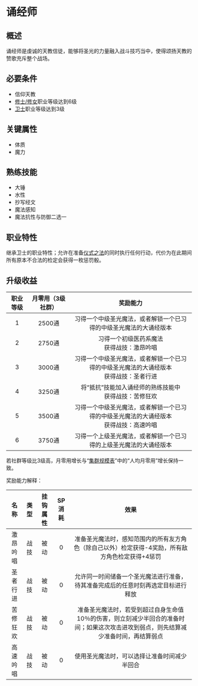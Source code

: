 # 诵经师

## 概述

诵经师是虔诚的天教信徒，能够将圣光的力量融入战斗技巧当中，使得颂扬天教的赞歌充斥整个战场。

## 必要条件

* 信仰天教
* <a href="../friar_nun" target="_blank">修士/修女</a>职业等级达到6级
* <a href="../../../basicJob/Guard" target="_blank">卫士</a>职业等级达到3级

## 关键属性

* 体质
* 魔力

## 熟练技能

* 大锤
* 水性
* 抄写经文
* 魔法感知
* 魔法抗性与防御二选一
  
## 职业特性

继承卫士的职业特性；允许在准备<a href="/rules/V4.x rules/8·magic/#仪式之法" target="_blank">仪式之法</a>的同时执行任何行动，代价为在此期间所有原本不合法的检定会获得一枚惩罚骰。

## 升级收益

职业等级|月零用（3级社群）|奖励能力
:--:|:--:|:--:
1|2500通|习得一个中级圣光魔法，或者解锁一个已习得的中级圣光魔法的大诵经版本
2|2750通|习得一个初级医药系魔法<br>获得战技：激昂吟唱
3|3000通|习得一个中级圣光魔法，或者解锁一个已习得的中级圣光魔法的大诵经版本<br>获得战技：圣者行进
4|3250通|将“抵抗”技能加入诵经师的熟练技能中<br>获得战技：苦修狂欢
5|3500通|习得一个中级圣光魔法，或者解锁一个已习得的中级圣光魔法的大诵经版本<br>获得战技：高速吟唱
6|3750通|习得一个上级圣光魔法，或者解锁一个已习得的上级圣光魔法的大诵经版本

若社群等级比3级高，月零用增长与“<a href="../../../scaleList" target="_blank">集群规模表</a>”中的“人均月零用”增长保持一致。

奖励能力解释：

名称|类型|挂钩属性|SP消耗|效果
:--:|:--:|:--:|:--:|:--:
激昂吟唱|战技|被动|0|准备圣光魔法时，感知范围内的所有友方角色（除自己以外）检定获得-4奖励，所有敌方角色检定获得+4惩罚
圣者行进|战技|被动|0|允许同一时间储备一个圣光魔法进行准备，待其准备完成后的任意时刻再选定目标进行释放
苦修狂欢|战技|被动|0|准备圣光魔法时，若受到超过自身生命值10％的伤害，则立刻减少半回合的准备时间；如果这次攻击进攻到弱点，则先结算减少准备时间，再结算弱点
高速吟唱|战技|被动|0|使用圣光魔法时，可以选择让准备时间减少半回合
